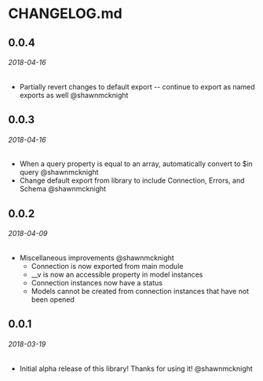 # CHANGELOG.md

## 0.0.4
###### _2018-04-16_
- Partially revert changes to default export -- continue to export as named exports as well @shawnmcknight

## 0.0.3
###### _2018-04-16_
- When a query property is equal to an array, automatically convert to $in query @shawnmcknight
- Change default export from library to include Connection, Errors, and Schema @shawnmcknight

## 0.0.2
###### _2018-04-09_
- Miscellaneous improvements @shawnmcknight
  - Connection is now exported from main module
  - __v is now an accessible property in model instances
  - Connection instances now have a status
  - Models cannot be created from connection instances that have not been opened

## 0.0.1
###### _2018-03-19_
- Initial alpha release of this library!  Thanks for using it! @shawnmcknight
